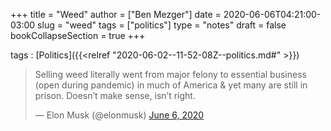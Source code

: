 +++
title = "Weed"
author = ["Ben Mezger"]
date = 2020-06-06T04:21:00-03:00
slug = "weed"
tags = ["politics"]
type = "notes"
draft = false
bookCollapseSection = true
+++

tags
: [Politics]({{<relref "2020-06-02--11-52-08Z--politics.md#" >}})

<blockquote class="twitter-tweet" data-lang="en" data-dnt="true" data-theme="dark"><p lang="en" dir="ltr">Selling weed literally went from major felony to essential business (open during pandemic) in much of America &amp; yet many are still in prison. Doesn’t make sense, isn’t right.</p>&mdash; Elon Musk (@elonmusk) <a href="https://twitter.com/elonmusk/status/1269163651958595584?ref_src=twsrc%5Etfw">June 6, 2020</a></blockquote> <script async src="https://platform.twitter.com/widgets.js" charset="utf-8"></script>